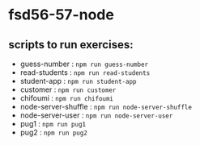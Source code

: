 # fsd56-57-node

## scripts to run exercises:

- guess-number : `npm run guess-number`
- read-students : `npm run read-students`
- student-app : `npm run student-app`
- customer : `npm run customer`
- chifoumi : `npm run chifoumi`
- node-server-shuffle : `npm run node-server-shuffle`
- node-server-user : `npm run node-server-user`
- pug1 : `npm run pug1`
- pug2 : `npm run pug2`
